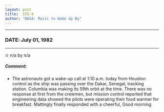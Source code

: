 ```yaml
---
layout: post
title:  STS-4
author: "NASA: Music to Wake Up By"
---
```


----
### DATE: July 01, 1982
----
✫ n/a by n/a

##### Comment:
* The astronauts got a wake-up call at 1:10 a.m. today from Houston control as the ship was passing over the Dakar, Senegal, tracking station. Columbia was making its 59th orbit at the time. There was no response at first from the crewmen, but mission control reported that engineering data showed the pilots were operating their food warmer for breakfast. Mattingly finally responded with a cheerful, Good morning.
